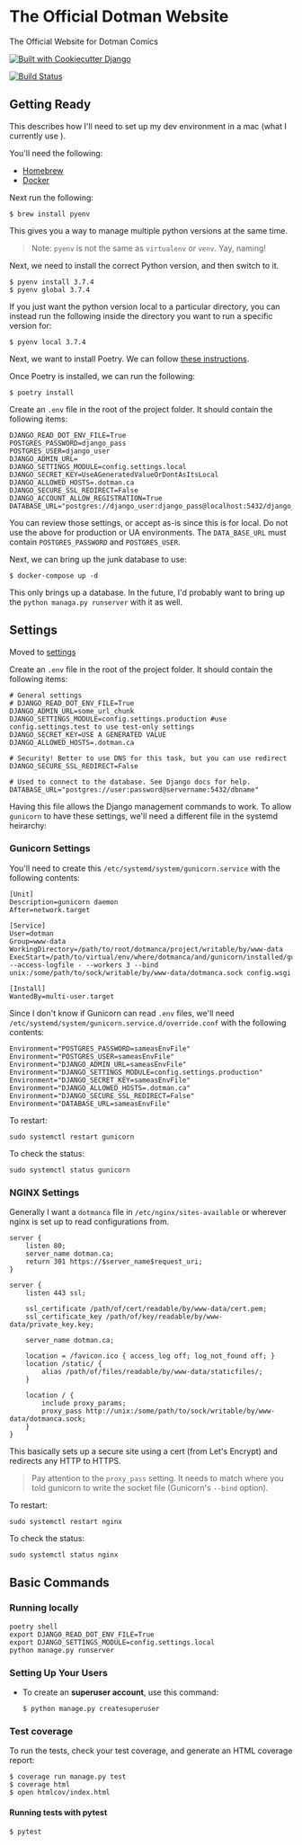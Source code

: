 # The Official Dotman Website

The Official Website for Dotman Comics

[![Built with Cookiecutter Django](https://img.shields.io/badge/built%20with-Cookiecutter%20Django-ff69b4.svg)](https://github.com/pydanny/cookiecutter-django/)

[![Build Status](https://travis-ci.com/evanepio/dotmanca.svg?branch=master)](https://travis-ci.com/evanepio/dotmanca)

## Getting Ready

This describes how I'll need to set up my dev environment in a mac (what I currently use ).

You'll need the following:

- [Homebrew](https://brew.sh/)
- [Docker](https://www.docker.com/get-docker)

Next run the following:

    $ brew install pyenv

This gives you a way to manage multiple python versions at the same time.

> Note: `pyenv` is not the same as `virtualenv` or `venv`. Yay, naming!

Next, we need to install the correct Python version, and then switch to it.

    $ pyenv install 3.7.4
    $ pyenv global 3.7.4

If you just want the python version local to a particular directory, you can instead run the following inside the directory you want to run a specific version for:

    $ pyenv local 3.7.4

Next, we want to install Poetry. We can follow [these instructions](https://poetry.eustace.io/docs/).

Once Poetry is installed, we can run the following:

    $ poetry install

Create an `.env` file in the root of the project folder. It should contain the following items:

```
DJANGO_READ_DOT_ENV_FILE=True
POSTGRES_PASSWORD=django_pass
POSTGRES_USER=django_user
DJANGO_ADMIN_URL=
DJANGO_SETTINGS_MODULE=config.settings.local
DJANGO_SECRET_KEY=UseAGeneratedValueOrDontAsItsLocal
DJANGO_ALLOWED_HOSTS=.dotman.ca
DJANGO_SECURE_SSL_REDIRECT=False
DJANGO_ACCOUNT_ALLOW_REGISTRATION=True
DATABASE_URL="postgres://django_user:django_pass@localhost:5432/django_user"
```

You can review those settings, or accept as-is since this is for local. Do not use the above for production or UA environments. The `DATA_BASE_URL` must contain `POSTGRES_PASSWORD` and `POSTGRES_USER`.

Next, we can bring up the junk database to use:

    $ docker-compose up -d

This only brings up a database. In the future, I'd probably want to bring up the `python managa.py runserver` with it as well.

## Settings

Moved to [settings](http://cookiecutter-django.readthedocs.io/en/latest/settings.html)

Create an `.env` file in the root of the project folder. It should contain the following items:

```
# General settings
# DJANGO_READ_DOT_ENV_FILE=True
DJANGO_ADMIN_URL=some_url_chunk
DJANGO_SETTINGS_MODULE=config.settings.production #use config.settings.test to use test-only settings
DJANGO_SECRET_KEY=USE A GENERATED VALUE
DJANGO_ALLOWED_HOSTS=.dotman.ca

# Security! Better to use DNS for this task, but you can use redirect
DJANGO_SECURE_SSL_REDIRECT=False

# Used to connect to the database. See Django docs for help.
DATABASE_URL="postgres://user:password@servername:5432/dbname"
```

Having this file allows the Django management commands to work. To allow `gunicorn` to have these settings, we'll need a different file in the systemd heirarchy:

### Gunicorn Settings

You'll need to create this `/etc/systemd/system/gunicorn.service` with the following contents:

```
[Unit]
Description=gunicorn daemon
After=network.target

[Service]
User=dotman
Group=www-data
WorkingDirectory=/path/to/root/dotmanca/project/writable/by/www-data
ExecStart=/path/to/virtual/env/where/dotmanca/and/gunicorn/installed/gunicorn --access-logfile - --workers 3 --bind unix:/some/path/to/sock/writable/by/www-data/dotmanca.sock config.wsgi

[Install]
WantedBy=multi-user.target
```

Since I don't know if Gunicorn can read `.env` files, we'll need `/etc/systemd/system/gunicorn.service.d/override.conf` with the following contents:

```
Environment="POSTGRES_PASSWORD=sameasEnvFile"
Environment="POSTGRES_USER=sameasEnvFile"
Environment="DJANGO_ADMIN_URL=sameasEnvFile"
Environment="DJANGO_SETTINGS_MODULE=config.settings.production"
Environment="DJANGO_SECRET_KEY=sameasEnvFile"
Environment="DJANGO_ALLOWED_HOSTS=.dotman.ca"
Environment="DJANGO_SECURE_SSL_REDIRECT=False"
Environment="DATABASE_URL=sameasEnvFile"
```

To restart:

```
sudo systemctl restart gunicorn
```

To check the status:

```
sudo systemctl status gunicorn
```

### NGINX Settings

Generally I want a `dotmanca` file in `/etc/nginx/sites-available` or wherever nginx is set up to read configurations from.

```
server {
    listen 80;
    server_name dotman.ca;
    return 301 https://$server_name$request_uri;
}

server {
    listen 443 ssl;

    ssl_certificate /path/of/cert/readable/by/www-data/cert.pem;
    ssl_certificate_key /path/of/key/readable/by/www-data/private_key.key;

    server_name dotman.ca;

    location = /favicon.ico { access_log off; log_not_found off; }
    location /static/ {
        alias /path/of/files/readable/by/www-data/staticfiles/;
    }

    location / {
        include proxy_params;
        proxy_pass http://unix:/some/path/to/sock/writable/by/www-data/dotmanca.sock;
    }
}
```

This basically sets up a secure site using a cert (from Let's Encrypt) and redirects any HTTP to HTTPS.

> Pay attention to the `proxy_pass` setting. It needs to match where you told gunicorn to write the socket file (Gunicorn's `--bind` option).

To restart:

```
sudo systemctl restart nginx
```

To check the status:

```
sudo systemctl status nginx
```

## Basic Commands

### Running locally

```
poetry shell
export DJANGO_READ_DOT_ENV_FILE=True
export DJANGO_SETTINGS_MODULE=config.settings.local
python manage.py runserver
```

### Setting Up Your Users

- To create an **superuser account**, use this command:

      $ python manage.py createsuperuser

### Test coverage

To run the tests, check your test coverage, and generate an HTML
coverage report:

    $ coverage run manage.py test
    $ coverage html
    $ open htmlcov/index.html

#### Running tests with pytest

    $ pytest
